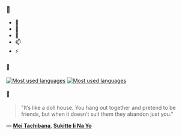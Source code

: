### 👋

- 🔭
- 🌱
- 💬
- 📫
- ⚡

#### 🧏

[![Most used languages](https://github-readme-stats-aynah.vercel.app/api/top-langs/?username=aynh&theme=solarized-dark&langs_count=6&layout=compact&hide_title=true)](https://github.com/anuraghazra/github-readme-stats#gh-dark-mode-only)
[![Most used languages](https://github-readme-stats-aynah.vercel.app/api/top-langs/?username=aynh&theme=solarized-light&langs_count=6&layout=compact&hide_title=true)](https://github.com/anuraghazra/github-readme-stats#gh-light-mode-only)

#### 💬

> "It’s like a doll house. You hang out together and pretend to be friends, but when it doesn’t suit them they abandon just you."

&mdash; [**Mei Tachibana**](https://myanimelist.net/character.php?q=Mei%20Tachibana&cat=character), [**Sukitte Ii Na Yo**](https://myanimelist.net/search/all?q=Sukitte%20Ii%20Na%20Yo&cat=all)
